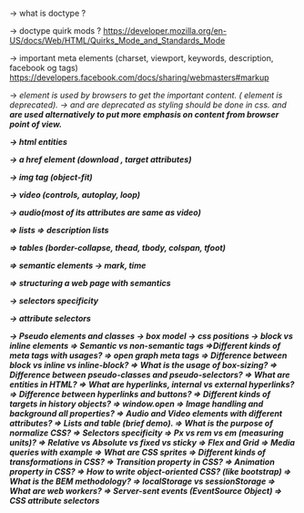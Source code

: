 -> what is doctype ?

-> doctype quirk mods ?
https://developer.mozilla.org/en-US/docs/Web/HTML/Quirks_Mode_and_Standards_Mode

-> important meta elements (charset, viewport, keywords, description, facebook og tags)
https://developers.facebook.com/docs/sharing/webmasters#markup

-> <em> element is used by browsers to get the important content. (<i> element is deprecated).
-> <i> and <bold> are deprecated as styling should be done in css. <em> and <strong> are used alternatively to put more
emphasis on content from browser point of view.

-> html entities

-> a href element (download , target attributes)

-> img tag (object-fit)

-> video (controls, autoplay, loop)

-> audio(most of its attributes are same as video)

=> lists
=> description lists

=> tables (border-collapse, thead, tbody, colspan, tfoot)

=> semantic elements
-> mark, time

=> structuring a web page with semantics

-> selectors specificity

-> attribute selectors

-> Pseudo elements and classes
-> box model
-> css positions
-> block vs inline elements
=> Semantic vs non-semantic tags
=>Different kinds of meta tags with usages?
=> open graph meta tags
=> Difference between block vs inline vs inline-block?
=> What is the usage of box-sizing?
=> Difference between pseudo-classes and pseudo-selectors?
=> What are entities in HTML?
=> What are hyperlinks, internal vs external hyperlinks?
=> Difference between hyperlinks and buttons?
=> Different kinds of targets in history objects?
=> window.open
=> Image handling and background all properties?
=> Audio and Video elements with different attributes?
=> Lists and table (brief demo).
=> What is the purpose of normalize CSS?
=> Selectors specificity
=> Px vs rem vs em (measuring units)?
=> Relative vs Absolute vs fixed vs sticky
=> Flex and Grid
=> Media queries with example
=> What are CSS sprites
=> Different kinds of transformations in CSS?
=> Transition property in CSS?
=> Animation property in CSS?
=> How to write object-oriented CSS? (like bootstrap)
=> What is the BEM methodology?
=> localStorage vs sessionStorage
=> What are web workers?
=> Server-sent events (EventSource Object)
=> CSS attribute selectors
